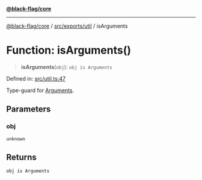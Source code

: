 [**@black-flag/core**](../../../../README.md)

***

[@black-flag/core](../../../../README.md) / [src/exports/util](../README.md) / isArguments

# Function: isArguments()

> **isArguments**(`obj`): `obj is Arguments`

Defined in: [src/util.ts:47](https://github.com/Xunnamius/black-flag/blob/d6004b46e3ac5a451e4e0f05bf5c8726ce157ac9/src/util.ts#L47)

Type-guard for [Arguments](../../type-aliases/Arguments.md).

## Parameters

### obj

`unknown`

## Returns

`obj is Arguments`
